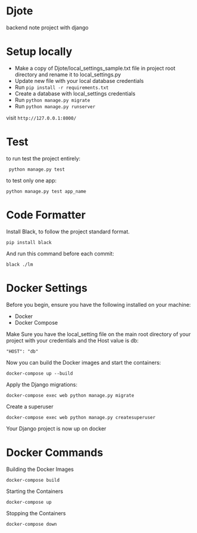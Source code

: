 # Djote
backend note project with django


# Setup locally
- Make a copy of Djote/local_settings_sample.txt file in project root directory and rename it to local_settings.py
- Update new file with your local database credentials 
- Run `pip install -r requirements.txt`
- Create a database with local_settings credentials
- Run `python manage.py migrate`
- Run `python manage.py runserver`

visit `http://127.0.0.1:8000/`


# Test


to run test the project entirely:

     python manage.py test

to test only one app:

    python manage.py test app_name 


# Code Formatter
Install Black, to follow the project standard format. 

	pip install black 

And run this command before each commit: 
	
	black ./lm

# Docker Settings

Before you begin, ensure you have the following installed on your machine:

- Docker
- Docker Compose

Make Sure you have the local_setting file on the main root directory of your project with your credentials and the Host value is db:
    
    "HOST": "db"

Now you can build the Docker images and start the containers:

    docker-compose up --build

Apply the Django migrations:
 
    docker-compose exec web python manage.py migrate

Create a superuser
    
    docker-compose exec web python manage.py createsuperuser

Your Django project is now up on docker 

# Docker Commands

Building the Docker Images

    docker-compose build

Starting the Containers

    docker-compose up

Stopping the Containers

    docker-compose down